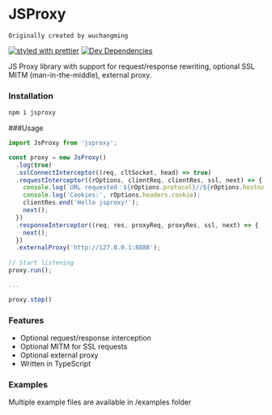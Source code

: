 # JSProxy

`Originally created by wuchangming`

[![styled with prettier](https://img.shields.io/badge/styled_with-prettier-ff69b4.svg)](https://github.com/prettier/prettier)
[![Dev Dependencies](https://david-dm.org/alexjoverm/typescript-library-starter/dev-status.svg)](https://david-dm.org/alexjoverm/typescript-library-starter?type=dev)

JS Proxy library with support for request/response rewriting, optional SSL MITM (man-in-the-middle), external proxy.


### Installation

```bash
npm i jsproxy
```

###Usage

```js
import JsProxy from 'jsproxy';

const proxy = new JsProxy()
  .log(true)
  .sslConnectInterceptor((req, cltSocket, head) => true)
  .requestInterceptor((rOptions, clientReq, clientRes, ssl, next) => {
    console.log(`URL requested：${rOptions.protocol}//${rOptions.hostname}:${rOptions.port}`);
    console.log('Cookies:', rOptions.headers.cookie);
    clientRes.end('Hello jsproxy!');
    next();
  })
  .responseInterceptor((req, res, proxyReq, proxyRes, ssl, next) => {
    next();
  })
  .externalProxy('http://127.0.0.1:8888');
  
// Start listening 
proxy.run();

...

proxy.stop()
```

### Features

 - Optional request/response interception
 - Optional MITM for SSL requests
 - Optional external proxy
 - Written in TypeScript
 
 ### Examples
 
 Multiple example files are available in /examples folder
 
